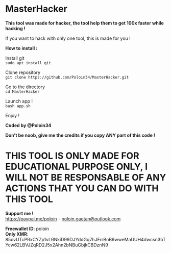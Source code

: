 # MasterHacker

**This tool was made for hacker, the tool help them to get 100x faster while hacking !**

If you want to hack with only one tool, this is made for you !   
  

__**How to install :**__

Install git  
`sudo apt install git`

Clone repository  
`git clone https://github.com/Poloin34/MasterHacker.git`

Go to the directory  
`cd MasterHacker`

Launch app !  
`bash app.sh`

Enjoy !

__**Coded by @Poloin34**__  

**Don't be noob, give me the credits if you copy ANY part of this code !**  


# THIS TOOL IS ONLY MADE FOR EDUCATIONAL PURPOSE ONLY, I WILL NOT BE RESPONSABLE OF ANY ACTIONS THAT YOU CAN DO WITH THIS TOOL  
  
__**Support me !**__  
https://paypal.me/poloin - poloin.gaetan@outlook.com  

**Freewallet ID**: poloin  
**Only XMR**: 85ovUTcPRxCYZp1vLRNkiD99DJYddGq7hJFrrBnB9wweMaUUH4dwcsn3bTYcw62LBVJZqRD2J5x2Ahn2bNBuGbjkCBDznN9  
